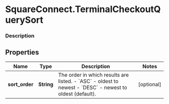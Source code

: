 # SquareConnect.TerminalCheckoutQuerySort

### Description



## Properties
Name | Type | Description | Notes
------------ | ------------- | ------------- | -------------
**sort_order** | **String** | The order in which results are listed. - &#x60;ASC&#x60; - oldest to newest - &#x60;DESC&#x60; - newest to oldest (default). | [optional] 


